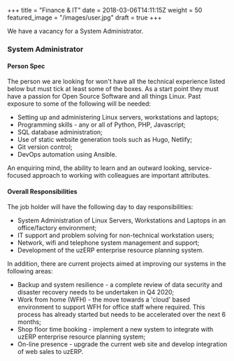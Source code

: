 +++
title = "Finance & IT"
date = 2018-03-06T14:11:15Z
weight = 50
featured_image = "/images/user.jpg"
draft = true
+++

We have a vacancy for a System Administrator.
<!--more-->
### System Administrator

#### Person Spec

The person we are looking for won't have all the technical experience listed below but must tick at least some of the boxes. As a start point they must have a passion for Open Source Software and all things Linux. Past exposure to some of the following will be needed:

* Setting up and administering Linux servers, workstations and laptops;
* Programming skills - any or all of Python, PHP, Javascript;
* SQL database administration;
* Use of static website generation tools such as Hugo, Netlify;
* Git version control;
* DevOps automation using Ansible.

An enquiring mind, the ability to learn and an outward looking, service-focused approach to working with colleagues are important attributes.

#### Overall Responsibilities

The job holder will have the following day to day responsibilities:

* System Administration of Linux Servers, Workstations and Laptops in an office/factory environment;
* IT support and problem solving for non-technical workstation users;
* Network, wifi and telephone system management and support;
* Development of the uzERP enterprise resource planning system.

In addition, there are current projects aimed at improving our systems in the following areas:

* Backup and system resilience - a complete review of data security and disaster recovery needs to be undertaken in Q4 2020;
* Work from home (WFH) - the move towards a 'cloud' based environment to support WFH for office staff where required. This process has already started but needs to be accelerated over the next 6 months;
* Shop floor time booking - implement a new system to integrate with uzERP enterprise resource planning system;
* On-line presence - upgrade the current web site and develop integration of web sales to uzERP.
